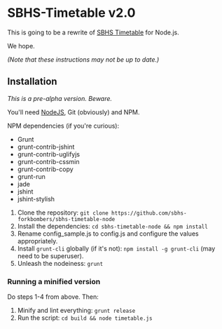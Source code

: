 SBHS-Timetable v2.0
====================

This is going to be a rewrite of [SBHS Timetable](https://github.com/sbhs-forkbombers/sbhs-timetable) for Node.js.

We hope.

_(Note that these instructions may not be up to date.)_

## Installation

_This is a pre-alpha version. Beware._

You'll need [NodeJS](http://nodejs.org), Git (obviously) and NPM.

NPM dependencies (if you're curious):
* Grunt
* grunt-contrib-jshint
* grunt-contrib-uglifyjs
* grunt-contrib-cssmin
* grunt-contrib-copy
* grunt-run
* jade
* jshint
* jshint-stylish

1. Clone the repository: `git clone https://github.com/sbhs-forkbombers/sbhs-timetable-node`
2. Install the dependencies: `cd sbhs-timetable-node && npm install`
3. Rename config\_sample.js to config.js and configure the values appropriately.
4. Install `grunt-cli` globally (if it's not): `npm install -g grunt-cli` (may need to be superuser).
5. Unleash the nodeiness: `grunt`

### Running a minified version

Do steps 1-4 from above. Then:

1. Minify and lint everything: `grunt release`
2. Run the script: `cd build && node timetable.js`
